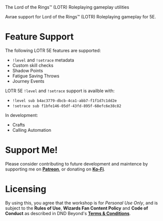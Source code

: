 The Lord of the Rings™ (LOTR) Roleplaying gameplay utilities

Avrae support for Lord of the Rings™ (LOTR) Roleplaying gameplay for 5E.

# Feature Support
The following LOTR 5E features are supported:
- `!level` and `!setrace` metadata 
- Custom skill checks
- Shadow Points
- Fatigue Saving Throws
- Journey Events

LOTR 5E `!level` and `!setrace` support is availble with:
- `!level sub b4ac3779-dbcb-4ca1-abb7-f1f1d7c1dd2e`
- `!setrace sub f1bfe146-05df-43fd-895f-68efc6e38c82`

In development:
- Crafts
- Calling Automation

# Support Me!

Please consider contributing to future development and maintence by supporting me on [**Patreon**](https://www.patreon.com/fatestapestry), or donating on [**Ko-Fi**](https://ko-fi.com/noralf).

# Licensing

By using this, you agree that the workshop is for *Personal Use Only*, and is subject to the **Rules of Use**, **Wizards Fan Content Policy** and **Code of Conduct** as described in DND Beyond's [**Terms & Conditions**](https://www.dndbeyond.com/terms-conditions).
